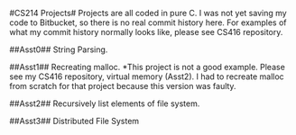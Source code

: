 #CS214 Projects#
Projects are all coded in pure C.  I was not yet saving my code to Bitbucket, so there is no real commit history here.  For examples of what my commit history normally looks like, please see CS416 repository.

##Asst0##
String Parsing.

##Asst1##
Recreating malloc.
*This project is not a good example.  Please see my CS416 repository, virtual memory (Asst2).  I had to recreate malloc from scratch for that project because this version was faulty.

##Asst2##
Recursively list elements of file system.

##Asst3##
Distributed File System